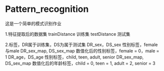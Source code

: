 # Pattern_recognition
这是一个简单的模式识别作业

1.特征提取后的数据集
trainDistance	训练集
testDistance	测试集

2.标签，DR属于训练集，DS为属于测试集
DR_sex，DS_sex	性别标签，female与male
DR_sex_map, DS_sex_map	数值化后的性别标签，female = 0，male = 1
DR_age，DS_age	性别标签，child, teen, adult, senior
DR_sex_map, DS_sex_map	数值化后的年龄标签，child = 0, teen = 1, adult = 2, senior = 3

